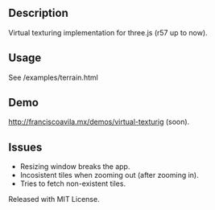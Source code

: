 Description
------------
Virtual texturing implementation for three.js (r57 up to now).

Usage
------------
See /examples/terrain.html

Demo
------------
http://franciscoavila.mx/demos/virtual-texturig (soon).

Issues
------------
* Resizing window breaks the app.
* Incosistent tiles when zooming out (after zooming in).
* Tries to fetch non-existent tiles.

Released with MIT License.
